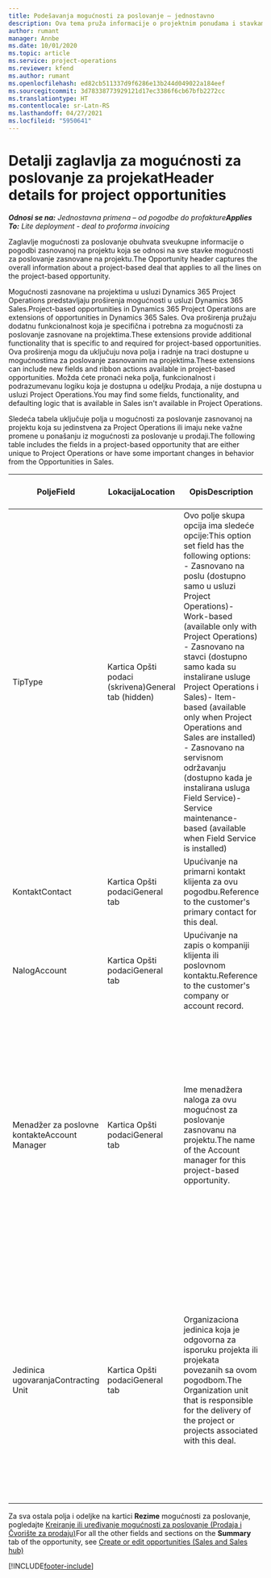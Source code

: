 ```yaml
---
title: Podešavanja mogućnosti za poslovanje – jednostavno
description: Ova tema pruža informacije o projektnim ponudama i stavkama mogućnosti za poslovanje zasnovanim na projektu.
author: rumant
manager: Annbe
ms.date: 10/01/2020
ms.topic: article
ms.service: project-operations
ms.reviewer: kfend
ms.author: rumant
ms.openlocfilehash: ed82cb511337d9f6286e13b244d049022a184eef
ms.sourcegitcommit: 3d78338773929121d17ec3386f6cb67bfb2272cc
ms.translationtype: HT
ms.contentlocale: sr-Latn-RS
ms.lasthandoff: 04/27/2021
ms.locfileid: "5950641"
---
```

# <a name="header-details-for-project-opportunities"></a><span data-ttu-id="e2704-103">Detalji zaglavlja za mogućnosti za poslovanje za projekat</span><span class="sxs-lookup"><span data-stu-id="e2704-103">Header details for project opportunities</span></span>

<span data-ttu-id="e2704-104">_**Odnosi se na:** Jednostavna primena – od pogodbe do profakture_</span><span class="sxs-lookup"><span data-stu-id="e2704-104">_**Applies To:** Lite deployment - deal to proforma invoicing_</span></span>

<span data-ttu-id="e2704-105">Zaglavlje mogućnosti za poslovanje obuhvata sveukupne informacije o pogodbi zasnovanoj na projektu koja se odnosi na sve stavke mogućnosti za poslovanje zasnovane na projektu.</span><span class="sxs-lookup"><span data-stu-id="e2704-105">The Opportunity header captures the overall information about a project-based deal that applies to all the lines on the project-based opportunity.</span></span>

<span data-ttu-id="e2704-106">Mogućnosti zasnovane na projektima u usluzi Dynamics 365 Project Operations predstavljaju proširenja mogućnosti u usluzi Dynamics 365 Sales.</span><span class="sxs-lookup"><span data-stu-id="e2704-106">Project-based opportunities in Dynamics 365 Project Operations are extensions of opportunities in Dynamics 365 Sales.</span></span> <span data-ttu-id="e2704-107">Ova proširenja pružaju dodatnu funkcionalnost koja je specifična i potrebna za mogućnosti za poslovanje zasnovane na projektima.</span><span class="sxs-lookup"><span data-stu-id="e2704-107">These extensions provide additional functionality that is specific to and required for project-based opportunities.</span></span> <span data-ttu-id="e2704-108">Ova proširenja mogu da uključuju nova polja i radnje na traci dostupne u mogućnostima za poslovanje zasnovanim na projektima.</span><span class="sxs-lookup"><span data-stu-id="e2704-108">These extensions can include new fields and ribbon actions available in project-based opportunities.</span></span> <span data-ttu-id="e2704-109">Možda ćete pronaći neka polja, funkcionalnost i podrazumevanu logiku koja je dostupna u odeljku Prodaja, a nije dostupna u usluzi Project Operations.</span><span class="sxs-lookup"><span data-stu-id="e2704-109">You may find some fields, functionality, and defaulting logic that is available in Sales isn't available in Project Operations.</span></span>

<span data-ttu-id="e2704-110">Sledeća tabela uključuje polja u mogućnosti za poslovanje zasnovanoj na projektu koja su jedinstvena za Project Operations ili imaju neke važne promene u ponašanju iz mogućnosti za poslovanje u prodaji.</span><span class="sxs-lookup"><span data-stu-id="e2704-110">The following table includes the fields in a project-based opportunity that are either unique to Project Operations or have some important changes in behavior from the Opportunities in Sales.</span></span>

| <span data-ttu-id="e2704-111">**Polje**</span><span class="sxs-lookup"><span data-stu-id="e2704-111">**Field**</span></span> | <span data-ttu-id="e2704-112">**Lokacija**</span><span class="sxs-lookup"><span data-stu-id="e2704-112">**Location**</span></span> | <span data-ttu-id="e2704-113">**Opis**</span><span class="sxs-lookup"><span data-stu-id="e2704-113">**Description**</span></span> | <span data-ttu-id="e2704-114">**Posledični uticaj**</span><span class="sxs-lookup"><span data-stu-id="e2704-114">**Downstream impact**</span></span> |
| --- | --- | --- | --- |
| <span data-ttu-id="e2704-115">Tip</span><span class="sxs-lookup"><span data-stu-id="e2704-115">Type</span></span> | <span data-ttu-id="e2704-116">Kartica Opšti podaci (skrivena)</span><span class="sxs-lookup"><span data-stu-id="e2704-116">General tab (hidden)</span></span> | <span data-ttu-id="e2704-117">Ovo polje skupa opcija ima sledeće opcije:</span><span class="sxs-lookup"><span data-stu-id="e2704-117">This option set field has the following options:</span></span></br><span data-ttu-id="e2704-118">- Zasnovano na poslu (dostupno samo u usluzi Project Operations)</span><span class="sxs-lookup"><span data-stu-id="e2704-118">- Work-based (available only with Project Operations)</span></span></br><span data-ttu-id="e2704-119">- Zasnovano na stavci (dostupno samo kada su instalirane usluge Project Operations i Sales)</span><span class="sxs-lookup"><span data-stu-id="e2704-119">- Item-based (available only when Project Operations and Sales are installed)</span></span></br><span data-ttu-id="e2704-120">- Zasnovano na servisnom održavanju (dostupno kada je instalirana usluga Field Service)</span><span class="sxs-lookup"><span data-stu-id="e2704-120">- Service maintenance-based (available when Field Service is installed)</span></span> | <span data-ttu-id="e2704-121">Kada koristite Project Operations, ova vrednost polja se automatski postavlja na opciju **Zasnovano na poslu**, koja klasifikuje mogućnost za poslovanje kao zasnovanu na projektu.</span><span class="sxs-lookup"><span data-stu-id="e2704-121">When you use Project Operations, this field value is automatically set to **Work-based** which classifies the Opportunity as project-based.</span></span> <span data-ttu-id="e2704-122">Mogućnost za poslovanje treba da se zasniva na projektu kako bi se omogućila sva proširenja i funkcije specifične za projekat u procesu prodaje za ovu pogodbu.</span><span class="sxs-lookup"><span data-stu-id="e2704-122">An Opportunity should be project-based to enable all project-specific extensions and functionality in the downstream sales process for this deal.</span></span> |
| <span data-ttu-id="e2704-123">Kontakt</span><span class="sxs-lookup"><span data-stu-id="e2704-123">Contact</span></span> | <span data-ttu-id="e2704-124">Kartica Opšti podaci</span><span class="sxs-lookup"><span data-stu-id="e2704-124">General tab</span></span> | <span data-ttu-id="e2704-125">Upućivanje na primarni kontakt klijenta za ovu pogodbu.</span><span class="sxs-lookup"><span data-stu-id="e2704-125">Reference to the customer's primary contact for this deal.</span></span> | |
| <span data-ttu-id="e2704-126">Nalog</span><span class="sxs-lookup"><span data-stu-id="e2704-126">Account</span></span> | <span data-ttu-id="e2704-127">Kartica Opšti podaci</span><span class="sxs-lookup"><span data-stu-id="e2704-127">General tab</span></span> | <span data-ttu-id="e2704-128">Upućivanje na zapis o kompaniji klijenta ili poslovnom kontaktu.</span><span class="sxs-lookup"><span data-stu-id="e2704-128">Reference to the customer's company or account record.</span></span> | |
| <span data-ttu-id="e2704-129">Menadžer za poslovne kontakte</span><span class="sxs-lookup"><span data-stu-id="e2704-129">Account Manager</span></span> | <span data-ttu-id="e2704-130">Kartica Opšti podaci</span><span class="sxs-lookup"><span data-stu-id="e2704-130">General tab</span></span> | <span data-ttu-id="e2704-131">Ime menadžera naloga za ovu mogućnost za poslovanje zasnovanu na projektu.</span><span class="sxs-lookup"><span data-stu-id="e2704-131">The name of the Account manager for this project-based opportunity.</span></span> | <span data-ttu-id="e2704-132">Menadžer poslovnog kontakta je odgovoran za upravljanje odnosom sa klijentom kroz završetak ovog projekta.</span><span class="sxs-lookup"><span data-stu-id="e2704-132">The Account manager is responsible for managing the relationship with the customer through the completion of this project.</span></span> <span data-ttu-id="e2704-133">Na osnovu zapisa resursa koji može da se rezerviše povezanog sa menadžerom naloga, ugovorna jedinica je podrazumevana.</span><span class="sxs-lookup"><span data-stu-id="e2704-133">Based on the bookable resource record tied to the Account manager, the contracting unit is defaulted.</span></span> |
| <span data-ttu-id="e2704-134">Jedinica ugovaranja</span><span class="sxs-lookup"><span data-stu-id="e2704-134">Contracting Unit</span></span> | <span data-ttu-id="e2704-135">Kartica Opšti podaci</span><span class="sxs-lookup"><span data-stu-id="e2704-135">General tab</span></span> | <span data-ttu-id="e2704-136">Organizaciona jedinica koja je odgovorna za isporuku projekta ili projekata povezanih sa ovom pogodbom.</span><span class="sxs-lookup"><span data-stu-id="e2704-136">The Organization unit that is responsible for the delivery of the project or projects associated with this deal.</span></span> | <span data-ttu-id="e2704-137">Ugovorna jedinica je odeljenje preduzeća koje će završiti projekte nakon zaključenja pogodbe.</span><span class="sxs-lookup"><span data-stu-id="e2704-137">The contracting unit is the division of the company that will complete the project(s) after the deal is closed.</span></span> <span data-ttu-id="e2704-138">Svaka ugovorna jedinica ima valutu i ona se koristi za izveštavanje o procenjenim i stvarnim troškovima nastalim tokom projekta.</span><span class="sxs-lookup"><span data-stu-id="e2704-138">Every contracting unit has a currency, and this currency is used to report estimated and actual costs incurred during the project.</span></span> |

<span data-ttu-id="e2704-139">Za sva ostala polja i odeljke na kartici **Rezime** mogućnosti za poslovanje, pogledajte [Kreiranje ili uređivanje mogućnosti za poslovanje (Prodaja i Čvorište za prodaju)](/dynamics365/sales-enterprise/create-edit-opportunity-sales)</span><span class="sxs-lookup"><span data-stu-id="e2704-139">For all the other fields and sections on the **Summary** tab of the opportunity, see [Create or edit opportunities (Sales and Sales hub)](/dynamics365/sales-enterprise/create-edit-opportunity-sales)</span></span>


[!INCLUDE[footer-include](../../includes/footer-banner.md)]
